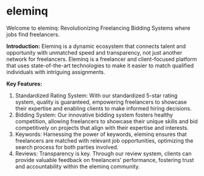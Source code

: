# eleminq
Welcome to eleminq: Revolutionizing Freelancing Bidding Systems where jobs find freelancers.

<b>Introduction:</b>
Eleminq is a dynamic ecosystem that connects talent and opportunity with unmatched speed and transparency, not just another network for freelancers. Eleminq is a freelancer and client-focused platform that uses state-of-the-art technologies to make it easier to match qualified individuals with intriguing assignments.

<b> Key Features:</b>
<ol> 
<li>Standardized Rating System: With our standardized 5-star rating system, quality is guaranteed, empowering freelancers to showcase their expertise and enabling clients to make informed hiring decisions.</li>
  
<li>Bidding System: Our innovative bidding system fosters healthy competition, allowing freelancers to showcase their unique skills and bid competitively on projects that align with their expertise and interests.</li>

<li>Keywords: Harnessing the power of keywords, eleminq ensures that freelancers are matched with relevant job opportunities, optimizing the search process for both parties involved.</li>

<li>Reviews: Transparency is key. Through our review system, clients can provide valuable feedback on freelancers' performance, fostering trust and accountability within the eleminq community.</li>
</ol>
